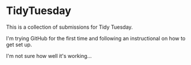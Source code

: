 # TidyTuesday
This is a collection of submissions for Tidy Tuesday.

I'm trying GitHub for the first time and following an instructional on how to get set up. 

I'm not sure how well it's working...
